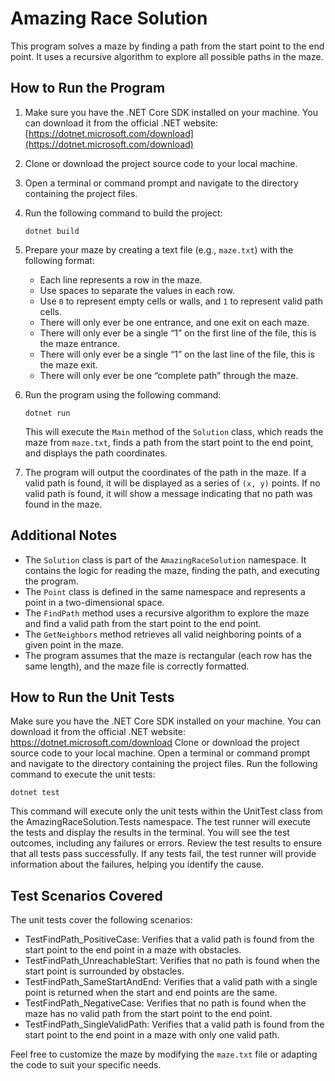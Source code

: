# Amazing Race Solution

This program solves a maze by finding a path from the start point to the end point. It uses a recursive algorithm to explore all possible paths in the maze.

## How to Run the Program

1. Make sure you have the .NET Core SDK installed on your machine. You can download it from the official .NET website: [https://dotnet.microsoft.com/download](https://dotnet.microsoft.com/download)

2. Clone or download the project source code to your local machine.

3. Open a terminal or command prompt and navigate to the directory containing the project files.

4. Run the following command to build the project:

   ```shell
   dotnet build
   ```

5. Prepare your maze by creating a text file (e.g., `maze.txt`) with the following format:
   - Each line represents a row in the maze.
   - Use spaces to separate the values in each row.
   - Use `0` to represent empty cells or walls, and `1` to represent valid path cells.
   - There will only ever be one entrance, and one exit on each maze.
   - There will only ever be a single “1” on the first line of the file, this is the maze
     entrance.
   - There will only ever be a single “1” on the last line of the file, this is the maze exit.
   - There will only ever be one “complete path” through the maze.

6. Run the program using the following command:

   ```shell
   dotnet run 
   ```

   This will execute the `Main` method of the `Solution` class, which reads the maze from `maze.txt`, finds a path from the start point to the end point, and displays the path coordinates.

7. The program will output the coordinates of the path in the maze. If a valid path is found, it will be displayed as a series of `(x, y)` points. If no valid path is found, it will show a message indicating that no path was found in the maze.

## Additional Notes

- The `Solution` class is part of the `AmazingRaceSolution` namespace. It contains the logic for reading the maze, finding the path, and executing the program.
- The `Point` class is defined in the same namespace and represents a point in a two-dimensional space.
- The `FindPath` method uses a recursive algorithm to explore the maze and find a valid path from the start point to the end point.
- The `GetNeighbors` method retrieves all valid neighboring points of a given point in the maze.
- The program assumes that the maze is rectangular (each row has the same length), and the maze file is correctly formatted.


## How to Run the Unit Tests

Make sure you have the .NET Core SDK installed on your machine. You can download it from the official .NET website: https://dotnet.microsoft.com/download
Clone or download the project source code to your local machine.
Open a terminal or command prompt and navigate to the directory containing the project files.
Run the following command to execute the unit tests:

```shell
dotnet test 
```

This command will execute only the unit tests within the UnitTest class from the AmazingRaceSolution.Tests namespace.
The test runner will execute the tests and display the results in the terminal. You will see the test outcomes, including any failures or errors.
Review the test results to ensure that all tests pass successfully. If any tests fail, the test runner will provide information about the failures, helping you identify the cause.

## Test Scenarios Covered

The unit tests cover the following scenarios:

- TestFindPath_PositiveCase: Verifies that a valid path is found from the start point to the end point in a maze with obstacles.
- TestFindPath_UnreachableStart: Verifies that no path is found when the start point is surrounded by obstacles.
- TestFindPath_SameStartAndEnd: Verifies that a valid path with a single point is returned when the start and end points are the same.
- TestFindPath_NegativeCase: Verifies that no path is found when the maze has no valid path from the start point to the end point.
- TestFindPath_SingleValidPath: Verifies that a valid path is found from the start point to the end point in a maze with only one valid path.

Feel free to customize the maze by modifying the `maze.txt` file or adapting the code to suit your specific needs. 